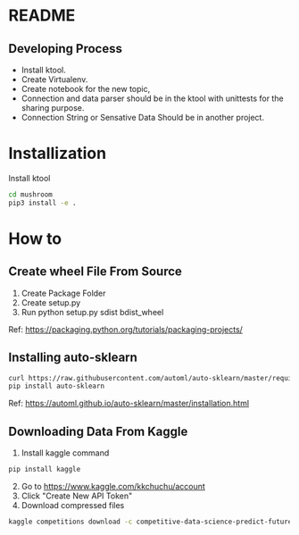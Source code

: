 # README

## Developing Process
- Install ktool.
- Create Virtualenv.
- Create notebook for the new topic,
- Connection and data parser should be in the ktool with unittests for the sharing purpose.
- Connection String or Sensative Data Should be in another project.

# Installization

Install ktool

``` sh
cd mushroom
pip3 install -e .
```


# How to
## Create wheel File From Source
1. Create Package Folder
2. Create setup.py
3. Run python setup.py sdist bdist_wheel

Ref: https://packaging.python.org/tutorials/packaging-projects/

## Installing auto-sklearn 
``` sh
curl https://raw.githubusercontent.com/automl/auto-sklearn/master/requirements.txt | xargs -n 1 -L 1 pip install
pip install auto-sklearn
```
Ref: https://automl.github.io/auto-sklearn/master/installation.html

## Downloading Data From Kaggle

1. Install kaggle command
``` sh
pip install kaggle
```
2. Go to https://www.kaggle.com/kkchuchu/account
3. Click "Create New API Token"
4. Download compressed files
``` sh
kaggle competitions download -c competitive-data-science-predict-future-sales
```

